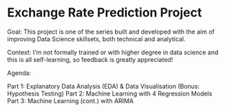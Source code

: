 # Exchange Rate Prediction Project

Goal: This project is one of the series built and developed with the aim of improving Data Science skillsets, both technical and analytical. 

Context: I'm not formally trained or with higher degree in data science and this is all self-learning, so feedback is greatly appreciated!

Agenda:

Part 1: Explanatory Data Analysis (EDA) & Data Visualisation (Bonus: Hypothesis Testing)
Part 2: Machine Learning with 4 Regression Models
Part 3: Machine Learning (cont.) with ARIMA
